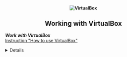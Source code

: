 <h4 align="center">
  <img alt="VirtualBox" src="https://assets-a1.kompasiana.com/statics/crawl/552b378e6ea834e71c8b4567.jpeg">
</h4>
<h2 align="center"> Working with VirtualBox </h2>

***Work with VirtualBox*** <br>
<a href="https://www.virtualbox.org/manual/ch01.html"> Instruction "How to use VirtualBox"  </a> <br>
<details>
  <sumary> ***Result of task2.1*** </sumary> <br>
  
**1. Download the latest stable version of VirtualBox and install to you PC** <br>
<a href="https://www.virtualbox.org/wiki/Downloads"> Link for download VB </a> <br>

**2. Create VM1 and install Ubuntu using the instructions [<a href="https://www.virtualbox.org/manual/"> 1, chapter 1.8 </a>]. Set machine name as "host machine name"_"student last name"** <br>

<img alt="" src="https://github.com/zinchenko-ihor/DevOps_online_Kyiv_2021Q4/blob/master/m2/task2.1/IMG/Screenshot_1.png"> <br>

**3. Get acquainted with the possibilities of VM1 control -start, stop, reboot, save state, use Host key and keyboard shortcuts, mouse capture, etc. [<a href="https://www.virtualbox.org/manual/"> 1, chapter 1.9 </a>]** <br>

**4. Clone an existing VM1 by creating a VM2 [<a href="https://www.virtualbox.org/manual/"> 1, chapter 1.14 </a>].** <br>

<img alt="" src="https://github.com/zinchenko-ihor/DevOps_online_Kyiv_2021Q4/blob/master/m2/task2.1/IMG/Screenshot_2.png"> <br>

**5. Create a group of two VM: VM1, VM2 and learn the functions related to groups [<a href="https://www.virtualbox.org/manual/"> 1, chapter 1.10 </a>].** <br>

<img alt="" src="https://github.com/zinchenko-ihor/DevOps_online_Kyiv_2021Q4/blob/master/m2/task2.1/IMG/Screenshot_3.png"> <br>

**6. For VM1, changing its state, take several different snapshots, forming a branched tree of snapshots [<a href="https://www.virtualbox.org/manual/"> 1, chapter 1.11 </a>].** <br>

<img alt="" src="https://github.com/zinchenko-ihor/DevOps_online_Kyiv_2021Q4/blob/master/m2/task2.1/IMG/Screenshot_5.png"> <br>

**7. Export VM1. Save the *.ova file to disk. Import VM from *.ova file [<a href="https://www.virtualbox.org/manual/"> 1, chapter 1.15 </a>].** <br>

<img alt="" src="https://github.com/zinchenko-ihor/DevOps_online_Kyiv_2021Q4/blob/master/m2/task2.1/IMG/Screenshot_6.png"> <br>

**8. Configure the USB to connect the USB ports of the host machine to the VM [<a href="https://www.virtualbox.org/manual/"> 1, chapter 3.11 </a>].** <br>

**9. Configure a shared folder to exchange data between the virtual machine and the host [<a href="https://www.virtualbox.org/manual/"> 1, chapter 4.3 </a>].** <br>

<img alt="" src="https://github.com/zinchenko-ihor/DevOps_online_Kyiv_2021Q4/blob/master/m2/task2.1/IMG/Screenshot_8.png"> <br>

**10. Configure different network modes for VM1, VM2. Check the connection between VM1, VM2, Host, Internet for different network modes. You can use the ping command to do this. Make a table of possible connection** <br>

<img alt="" src="https://github.com/zinchenko-ihor/DevOps_online_Kyiv_2021Q4/blob/master/m2/task2.1/IMG/Screenshot_9.png"> <br>
<img alt="" src="https://github.com/zinchenko-ihor/DevOps_online_Kyiv_2021Q4/blob/master/m2/task2.1/IMG/ping.png"> <br>

**11. Examine the purpose and execute the basic commands of VBoxManage list, showvminfo, createvm, startvm, modifyvm, clonevm, snapshot, controlvm [<a href="https://www.virtualbox.org/manual/"> 1, ch 8 </a>].** <br>

<img alt="" src="https://github.com/zinchenko-ihor/DevOps_online_Kyiv_2021Q4/blob/master/m2/task2.1/IMG/Screenshot_10.png"> <br>
<img alt="" src="https://github.com/zinchenko-ihor/DevOps_online_Kyiv_2021Q4/blob/master/m2/task2.1/IMG/Screenshot_11.png"> <br>
<img alt="" src="https://github.com/zinchenko-ihor/DevOps_online_Kyiv_2021Q4/blob/master/m2/task2.1/IMG/Screenshot_12.png"> <br>
<img alt="" src="https://github.com/zinchenko-ihor/DevOps_online_Kyiv_2021Q4/blob/master/m2/task2.1/IMG/Screenshot_13.png"> <br>
<img alt="" src="https://github.com/zinchenko-ihor/DevOps_online_Kyiv_2021Q4/blob/master/m2/task2.1/IMG/Screenshot_14.png"> <br>
<img alt="" src="https://github.com/zinchenko-ihor/DevOps_online_Kyiv_2021Q4/blob/master/m2/task2.1/IMG/Screenshot_15.png"> <br>
<img alt="" src="https://github.com/zinchenko-ihor/DevOps_online_Kyiv_2021Q4/blob/master/m2/task2.1/IMG/Screenshot_16.png"> <br>


**12. WORK WITH VAGRANT.** <br>
<a href="http://czerasz.com/2015/01/06/vagrant-workflows/"> Vagrant Workflows </a> <br>
<a href="https://github.com/zinchenko-ihor/DevOps_online_Kyiv_2021Q4/blob/master/m2/task2.1/Vagrantfile"> Vagrantfile </a>

**13. Run the powershell. Create a folder "student name" (in English). Next, go to the folder. Initialize the environment with the default Vagrant box:**
 ```
 init hashicorp/precise64 
 ```
**Run vagrant up and watch for messages during VM boot and startup.** <br>
<img alt="" src="https://github.com/zinchenko-ihor/DevOps_online_Kyiv_2021Q4/blob/master/m2/task2.1/IMG/Screenshot_17.png"> <br>

**14. Connect to the VM using the program PuTTY (can be downloaded from [<a href="https://www.virtualbox.org/manual/"> Link </a>]), using SSH, IP address and port listed above (127.0.0.1:2222). By default, login - vagrant and password are also vagrant. Stop and delete the created VM.** <br>

<img alt="" src="https://github.com/zinchenko-ihor/DevOps_online_Kyiv_2021Q4/blob/master/m2/task2.1/IMG/Screenshot_18.png"> <br>
<img alt="" src="https://github.com/zinchenko-ihor/DevOps_online_Kyiv_2021Q4/blob/master/m2/task2.1/IMG/Screenshot_19.png"> <br>

**15. Create your own Vagrant box [<a href="https://www.oreilly.com/library/view/vagrant-up-and/9781449336103/index.html"> Link to book </a>] ** <br>

<img alt="" src="https://github.com/zinchenko-ihor/DevOps_online_Kyiv_2021Q4/blob/master/m2/task2.1/IMG/Screenshot_20.png"> <br>

</details>













